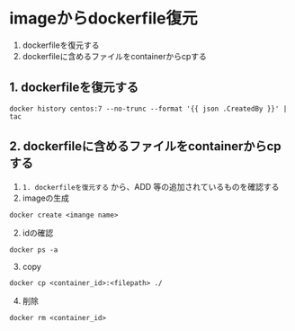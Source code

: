 imageからdockerfile復元
===

1. dockerfileを復元する
2. dockerfileに含めるファイルをcontainerからcpする

## 1. dockerfileを復元する

```
docker history centos:7 --no-trunc --format '{{ json .CreatedBy }}' | tac
```

## 2. dockerfileに含めるファイルをcontainerからcpする

1. `1. dockerfileを復元する` から、ADD 等の追加されているものを確認する
1. imageの生成
```
docker create <imange name>
```
2. idの確認
```
docker ps -a
```
3. copy
```
docker cp <container_id>:<filepath> ./
```
4. 削除
```
docker rm <container_id>
```

